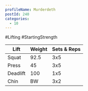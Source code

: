 ```yaml
---
profileName: Murderdeth
postId: 240
categories:
  - 10
---
```

#Lifting #StartingStrength

| Lift | Weight | Sets & Reps |
| --- | --- | --- |
| Squat | 92.5 | 3x5 |
| Press | 45 | 3x5 |
| Deadlift | 100 | 1x5 |
| Chin | BW | 3x2 |

